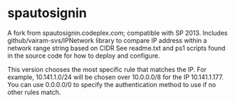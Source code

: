 spautosignin
============

A fork from spautosignin.codeplex.com; compatible with SP 2013. Includes github/vairam-svs/IPNetwork library to compare IP address within a network range string based on CIDR
See readme.txt and ps1 scripts found in the source code for how to deploy and configure.

This version chooses the most specific rule that matches the IP. For example, 10.141.1.0/24 will be chosen over 10.0.0.0/8 for the IP 10.141.1.177.
You can use 0.0.0.0/0 to specify the authentication method to use if no other rules match.
